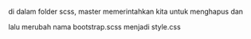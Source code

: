di dalam folder scss, master memerintahkan kita untuk menghapus [ ](scss/bootstrap-grid.scss) dan [
](scss/bootstrap-reboot.scss)

lalu merubah nama bootstrap.scss menjadi style.css